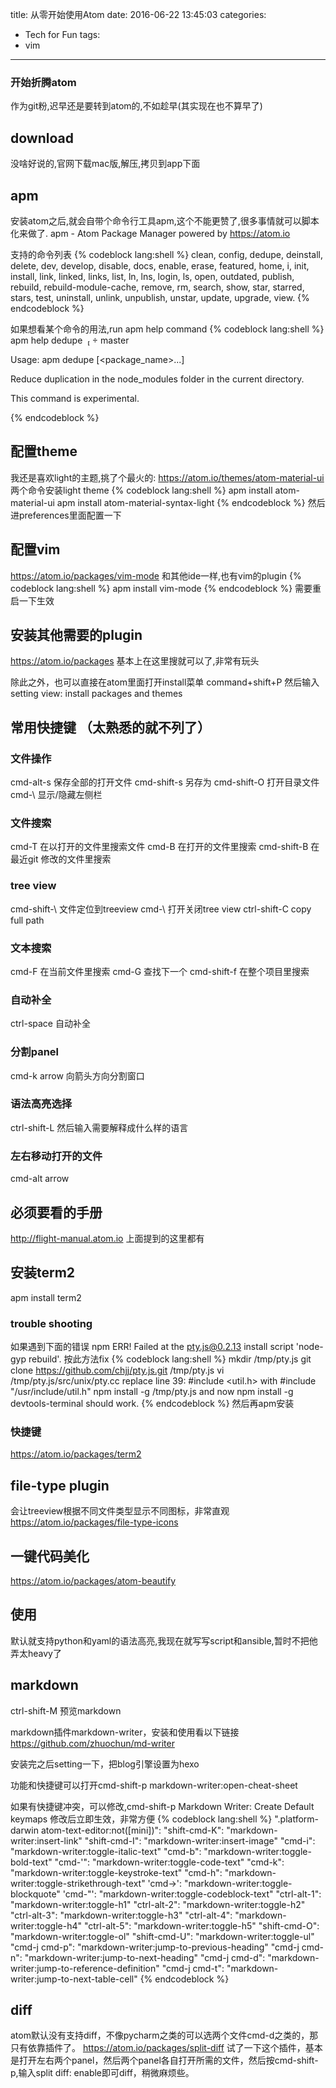 title: 从零开始使用Atom
date: 2016-06-22 13:45:03
categories:
 - Tech for Fun
tags:
 - vim
---

<!-- toc -->
### 开始折腾atom
作为git粉,迟早还是要转到atom的,不如趁早(其实现在也不算早了)

## download
没啥好说的,官网下载mac版,解压,拷贝到app下面

## apm
安装atom之后,就会自带个命令行工具apm,这个不能更赞了,很多事情就可以脚本化来做了.
apm - Atom Package Manager powered by https://atom.io



支持的命令列表
{% codeblock lang:shell %}
    clean, config, dedupe, deinstall, delete, dev, develop, disable, docs,
    enable, erase, featured, home, i, init, install, link, linked, links, list,
    ln, lns, login, ls, open, outdated, publish, rebuild, rebuild-module-cache,
    remove, rm, search, show, star, starred, stars, test, uninstall, unlink,
    unpublish, unstar, update, upgrade, view.
{% endcodeblock %}

如果想看某个命令的用法,run apm help command
{% codeblock lang:shell %}
apm help dedupe                                                                                                         master 

Usage: apm dedupe [<package_name>...]

Reduce duplication in the node_modules folder in the current directory.

This command is experimental.

{% endcodeblock %}
<!-- more -->

## 配置theme
我还是喜欢light的主题,挑了个最火的:
https://atom.io/themes/atom-material-ui
两个命令安装light theme
{% codeblock lang:shell %}
apm install atom-material-ui
apm install atom-material-syntax-light
{% endcodeblock %}
然后进preferences里面配置一下

## 配置vim
https://atom.io/packages/vim-mode
和其他ide一样,也有vim的plugin
{% codeblock lang:shell %}
apm install vim-mode
{% endcodeblock %}
需要重启一下生效

## 安装其他需要的plugin
https://atom.io/packages
基本上在这里搜就可以了,非常有玩头

除此之外，也可以直接在atom里面打开install菜单
command+shift+P 然后输入 setting view: install packages and themes

## 常用快捷键 （太熟悉的就不列了）
### 文件操作
cmd-alt-s 保存全部的打开文件
cmd-shift-s 另存为
cmd-shift-O 打开目录文件
cmd-\ 显示/隐藏左侧栏

### 文件搜索
cmd-T 在以打开的文件里搜索文件
cmd-B 在打开的文件里搜索
cmd-shift-B 在最近git 修改的文件里搜索

### tree view
cmd-shift-\ 文件定位到treeview
cmd-\ 打开关闭tree view
ctrl-shift-C copy full path

### 文本搜索
cmd-F 在当前文件里搜索
cmd-G 查找下一个
cmd-shift-f 在整个项目里搜索

### 自动补全
ctrl-space 自动补全

### 分割panel
cmd-k arrow 向箭头方向分割窗口

### 语法高亮选择
ctrl-shift-L 然后输入需要解释成什么样的语言

### 左右移动打开的文件
cmd-alt arrow

## 必须要看的手册
http://flight-manual.atom.io
上面提到的这里都有


## 安装term2
apm install term2
### trouble shooting
如果遇到下面的错误
npm ERR! Failed at the pty.js@0.2.13 install script 'node-gyp rebuild'.
按此方法fix
{% codeblock lang:shell %}
mkdir /tmp/pty.js
git clone https://github.com/chjj/pty.js.git /tmp/pty.js
vi /tmp/pty.js/src/unix/pty.cc
replace line 39: #include <util.h> with #include "/usr/include/util.h"
npm install -g /tmp/pty.js
and now npm install -g devtools-terminal should work.
{% endcodeblock %}
然后再apm安装

### 快捷键
https://atom.io/packages/term2

## file-type plugin
会让treeview根据不同文件类型显示不同图标，非常直观
https://atom.io/packages/file-type-icons

## 一键代码美化
https://atom.io/packages/atom-beautify

## 使用
默认就支持python和yaml的语法高亮,我现在就写写script和ansible,暂时不把他弄太heavy了

## markdown
ctrl-shift-M 预览markdown

markdown插件markdown-writer，安装和使用看以下链接
https://github.com/zhuochun/md-writer

安装完之后setting一下，把blog引擎设置为hexo

功能和快捷键可以打开cmd-shift-p
markdown-writer:open-cheat-sheet

如果有快捷键冲突，可以修改,cmd-shift-p
Markdown Writer: Create Default keymaps
修改后立即生效，非常方便
{% codeblock lang:shell %}
".platform-darwin atom-text-editor:not([mini])":
  "shift-cmd-K": "markdown-writer:insert-link"
  "shift-cmd-I": "markdown-writer:insert-image"
  "cmd-i":       "markdown-writer:toggle-italic-text"
  "cmd-b":       "markdown-writer:toggle-bold-text"
  "cmd-'":       "markdown-writer:toggle-code-text"
  "cmd-k":       "markdown-writer:toggle-keystroke-text"
  "cmd-h":       "markdown-writer:toggle-strikethrough-text"
  'cmd->':       "markdown-writer:toggle-blockquote"
  'cmd-"':       "markdown-writer:toggle-codeblock-text"
  "ctrl-alt-1":  "markdown-writer:toggle-h1"
  "ctrl-alt-2":  "markdown-writer:toggle-h2"
  "ctrl-alt-3":  "markdown-writer:toggle-h3"
  "ctrl-alt-4":  "markdown-writer:toggle-h4"
  "ctrl-alt-5":  "markdown-writer:toggle-h5"
  "shift-cmd-O": "markdown-writer:toggle-ol"
  "shift-cmd-U": "markdown-writer:toggle-ul"
  "cmd-j cmd-p": "markdown-writer:jump-to-previous-heading"
  "cmd-j cmd-n": "markdown-writer:jump-to-next-heading"
  "cmd-j cmd-d": "markdown-writer:jump-to-reference-definition"
  "cmd-j cmd-t": "markdown-writer:jump-to-next-table-cell"
{% endcodeblock %}


## diff
atom默认没有支持diff，不像pycharm之类的可以选两个文件cmd-d之类的，那只有依靠插件了。
https://atom.io/packages/split-diff
试了一下这个插件，基本是打开左右两个panel，然后两个panel各自打开所需的文件，然后按cmd-shift-p,输入split diff: enable即可diff，稍微麻烦些。
